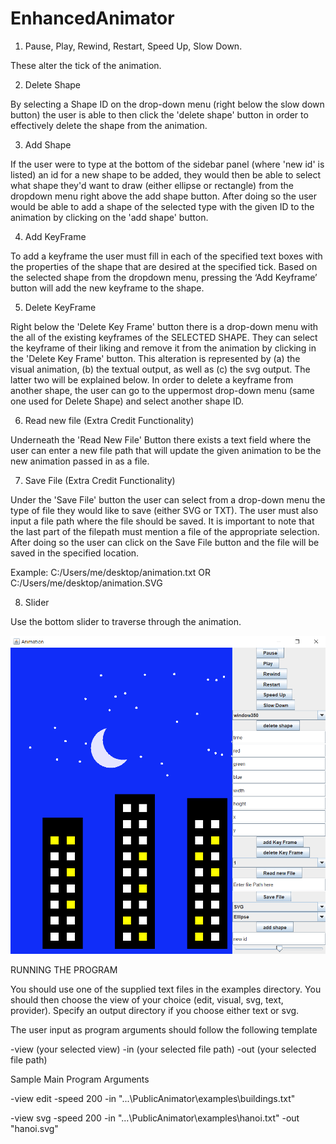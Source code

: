 # EnhancedAnimator

1. Pause, Play, Rewind, Restart, Speed Up, Slow Down.

These alter the tick of the animation.

2. Delete Shape

By selecting a Shape ID on the drop-down menu (right below the slow down button) the user is able to then click the 'delete shape' button in order to effectively delete the shape from the animation.

3. Add Shape

If the user were to type at the bottom of the sidebar panel (where 'new id' is listed) an id for a new shape to be added, they would then be able to select what shape they'd want to draw (either ellipse or rectangle) from the dropdown menu right above the add shape button. After doing so the user would be able to add a shape of the selected type with the given ID to the animation by clicking on the 'add shape' button.

4. Add KeyFrame

To add a keyframe the user must fill in each of the specified text boxes with the properties of the shape that are desired at the specified tick. Based on the selected shape from the dropdown menu, pressing the ‘Add Keyframe’ button will add the new keyframe to the shape.

5. Delete KeyFrame

Right below the 'Delete Key Frame' button there is a drop-down menu with the all of the existing keyframes of the SELECTED SHAPE. They can select the keyframe of their liking and remove it from the animation by clicking in the 'Delete Key Frame' button. This alteration is represented by (a) the visual animation, (b) the textual output, as well as (c) the svg output. The latter two will be explained below.
In order to delete a keyframe from another shape, the user can go to the uppermost drop-down menu (same one used for Delete Shape) and select another shape ID. 

6. Read new file (Extra Credit Functionality)

Underneath the 'Read New File' Button there exists a text field where the user can enter a new file path that will update the given animation to be the new animation passed in as a file. 

7. Save File (Extra Credit Functionality)

Under the 'Save File' button the user can select from a drop-down menu the type of file they would like to save (either SVG or TXT). The user must also input a file path where the file should be saved. It is important to note that the last part of the filepath must mention a file of the appropriate selection. After doing so the user can click on the Save File button and the file will be saved in the specified location.

Example: C:/Users/me/desktop/animation.txt  OR  C:/Users/me/desktop/animation.SVG

8. Slider

Use the bottom slider to traverse through the animation.

![alt text](https://github.com/nicoburniske/PublicAnimator/blob/master/examples/EditorView.PNG)


RUNNING THE PROGRAM

You should use one of the supplied text files in the examples directory. You should then choose the view of your choice (edit, visual, svg, text, provider). Specify an output directory if you choose either text or svg. 

The user input as program arguments should follow the following template 

-view (your selected view)
-in (your selected file path) 
-out (your selected file path)

Sample Main Program Arguments

-view edit -speed 200 -in "...\PublicAnimator\examples\buildings.txt"

-view svg -speed 200 -in "...\PublicAnimator\examples\hanoi.txt" -out "hanoi.svg"


	
